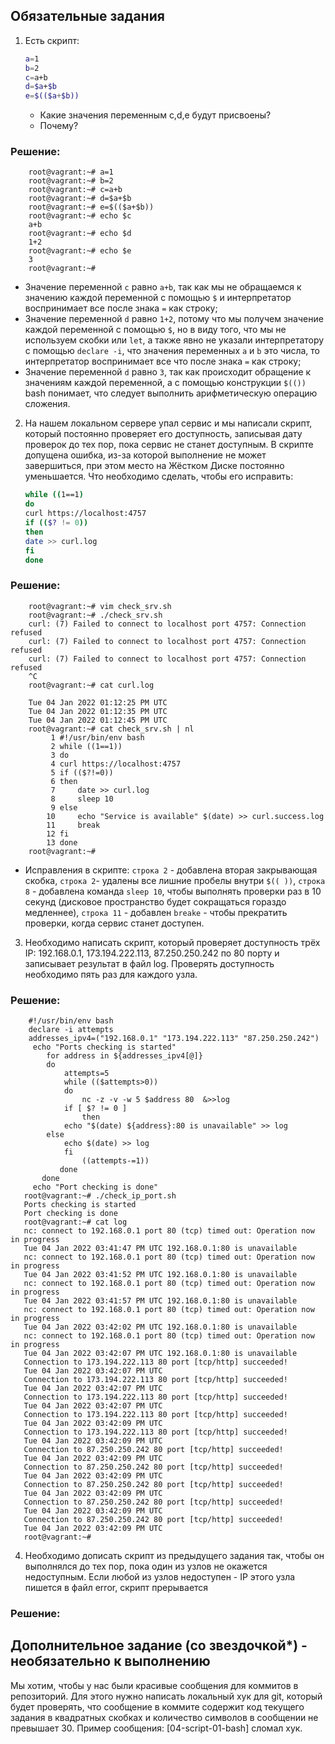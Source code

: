 

## Обязательные задания

1. Есть скрипт:
	```bash
	a=1
	b=2
	c=a+b
	d=$a+$b
	e=$(($a+$b))
	```
	* Какие значения переменным c,d,e будут присвоены?
	* Почему?
 ### Решение:
 ```
     root@vagrant:~# a=1
     root@vagrant:~# b=2
     root@vagrant:~# c=a+b
     root@vagrant:~# d=$a+$b
     root@vagrant:~# e=$(($a+$b))
     root@vagrant:~# echo $c
     a+b
     root@vagrant:~# echo $d
     1+2
     root@vagrant:~# echo $e
     3
     root@vagrant:~# 
 ```
 * Значение переменной `с` равно `a+b`, так как мы не обращаемся к значению каждой переменной с помощью `$` и интерпретатор воспринимает все после знака `=` как  строку;
 * Значение переменной `d` равно `1+2`, потому что мы получем значение каждой переменной с помощью `$`, но в виду того, что мы не используем скобки или `let`, а также явно не указали интерпретатору с помощью `declare -i`, что значения переменных `a` и `b` это числа, то интерпретатор воспринимает все что после знака `=` как строку;
 * Значение переменной `d` равно `3`, так как происходит обращение к значениям каждой переменной, а с помощью конструкции `$(())` bash понимает, что следует выполнить арифметическую операцию сложения.
 
2. На нашем локальном сервере упал сервис и мы написали скрипт, который постоянно проверяет его доступность, записывая дату проверок до тех пор, пока сервис не станет доступным. В скрипте допущена ошибка, из-за которой выполнение не может завершиться, при этом место на Жёстком Диске постоянно уменьшается. Что необходимо сделать, чтобы его исправить:
	```bash
	while ((1==1)
	do
	curl https://localhost:4757
	if (($? != 0))
	then
	date >> curl.log
	fi
	done
	```
 ### Решение:
 ```
     root@vagrant:~# vim check_srv.sh 
     root@vagrant:~# ./check_srv.sh 
     curl: (7) Failed to connect to localhost port 4757: Connection refused
     curl: (7) Failed to connect to localhost port 4757: Connection refused
     curl: (7) Failed to connect to localhost port 4757: Connection refused
     ^C
     root@vagrant:~# cat curl.log 
     
     Tue 04 Jan 2022 01:12:25 PM UTC
     Tue 04 Jan 2022 01:12:35 PM UTC
     Tue 04 Jan 2022 01:12:45 PM UTC
     root@vagrant:~# cat check_srv.sh | nl
          1	#!/usr/bin/env bash
          2	while ((1==1))
          3	do
          4	curl https://localhost:4757
          5	if (($?!=0))
          6	then
          7	    date >> curl.log
          8	    sleep 10
          9	else
         10	    echo "Service is available" $(date) >> curl.success.log	
         11	    break
         12	fi
         13	done
     root@vagrant:~# 

 ```
 * Исправления в скрипте: `строка 2` - добавлена вторая закрывающая скобка, `строка 2`- удалены все лишние пробелы внутри `$(( ))`, `строка 8` - добавлена команда `sleep 10`, чтобы выполнять проверки раз в 10 секунд (дисковое пространство будет сокращаться гораздо медленнее), `строка 11` - добавлен `breake` - чтобы прекратить проверки, когда сервис станет доступен.

3. Необходимо написать скрипт, который проверяет доступность трёх IP: 192.168.0.1, 173.194.222.113, 87.250.250.242 по 80 порту и записывает результат в файл log. Проверять доступность необходимо пять раз для каждого узла.
 ### Решение:
 ```
     #!/usr/bin/env bash
     declare -i attempts
     addresses_ipv4=("192.168.0.1" "173.194.222.113" "87.250.250.242")
      echo "Ports checking is started"
         for address in ${addresses_ipv4[@]}
         do
     	     attempts=5
             while (($attempts>0))
             do
     	         nc -z -v -w 5 $address 80  &>>log
	         if [ $? != 0 ]
                 then
		     echo "$(date) ${address}:80 is unavailable" >> log
		 else
		     echo $(date) >> log
          	 fi	    
                 ((attempts-=1))
            done
        done
      echo "Port checking is done"
    root@vagrant:~# ./check_ip_port.sh 
    Ports checking is started
    Port checking is done
    root@vagrant:~# cat log
    nc: connect to 192.168.0.1 port 80 (tcp) timed out: Operation now in progress
    Tue 04 Jan 2022 03:41:47 PM UTC 192.168.0.1:80 is unavailable
    nc: connect to 192.168.0.1 port 80 (tcp) timed out: Operation now in progress
    Tue 04 Jan 2022 03:41:52 PM UTC 192.168.0.1:80 is unavailable
    nc: connect to 192.168.0.1 port 80 (tcp) timed out: Operation now in progress
    Tue 04 Jan 2022 03:41:57 PM UTC 192.168.0.1:80 is unavailable
    nc: connect to 192.168.0.1 port 80 (tcp) timed out: Operation now in progress
    Tue 04 Jan 2022 03:42:02 PM UTC 192.168.0.1:80 is unavailable
    nc: connect to 192.168.0.1 port 80 (tcp) timed out: Operation now in progress
    Tue 04 Jan 2022 03:42:07 PM UTC 192.168.0.1:80 is unavailable
    Connection to 173.194.222.113 80 port [tcp/http] succeeded!
    Tue 04 Jan 2022 03:42:07 PM UTC
    Connection to 173.194.222.113 80 port [tcp/http] succeeded!
    Tue 04 Jan 2022 03:42:07 PM UTC
    Connection to 173.194.222.113 80 port [tcp/http] succeeded!
    Tue 04 Jan 2022 03:42:07 PM UTC
    Connection to 173.194.222.113 80 port [tcp/http] succeeded!
    Tue 04 Jan 2022 03:42:09 PM UTC
    Connection to 173.194.222.113 80 port [tcp/http] succeeded!
    Tue 04 Jan 2022 03:42:09 PM UTC
    Connection to 87.250.250.242 80 port [tcp/http] succeeded!
    Tue 04 Jan 2022 03:42:09 PM UTC
    Connection to 87.250.250.242 80 port [tcp/http] succeeded!
    Tue 04 Jan 2022 03:42:09 PM UTC
    Connection to 87.250.250.242 80 port [tcp/http] succeeded!
    Tue 04 Jan 2022 03:42:09 PM UTC
    Connection to 87.250.250.242 80 port [tcp/http] succeeded!
    Tue 04 Jan 2022 03:42:09 PM UTC
    Connection to 87.250.250.242 80 port [tcp/http] succeeded!
    Tue 04 Jan 2022 03:42:09 PM UTC
    root@vagrant:~# 
 
 ```

4. Необходимо дописать скрипт из предыдущего задания так, чтобы он выполнялся до тех пор, пока один из узлов не окажется недоступным. Если любой из узлов недоступен - IP этого узла пишется в файл error, скрипт прерывается
  ### Решение:
## Дополнительное задание (со звездочкой*) - необязательно к выполнению

Мы хотим, чтобы у нас были красивые сообщения для коммитов в репозиторий. Для этого нужно написать локальный хук для git, который будет проверять, что сообщение в коммите содержит код текущего задания в квадратных скобках и количество символов в сообщении не превышает 30. Пример сообщения: \[04-script-01-bash\] сломал хук.
